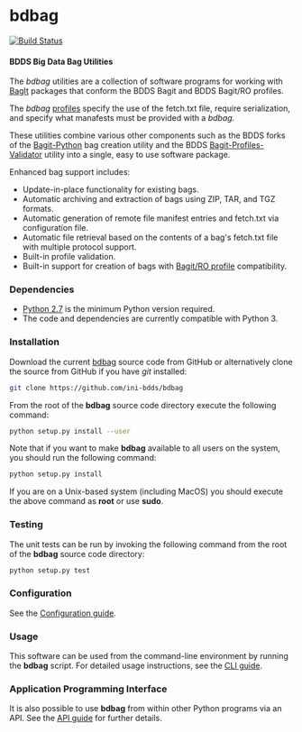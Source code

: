 # bdbag
[![Build Status](https://travis-ci.org/ini-bdds/bdbag.svg)](https://travis-ci.org/ini-bdds/bdbag)

#### BDDS Big Data Bag Utilities

The *bdbag* utilities are a collection of software programs for working with
[BagIt](https://datatracker.ietf.org/doc/draft-kunze-bagit/) packages that conform the BDDS Bagit and BDDS Bagit/RO profiles.

The *bdbag* [profiles](https://github.com/ini-bdds/bdbag/tree/master/profiles) specify the use of the fetch.txt file, require serialization, and specify what manafests must be provided with a *bdbag*.

These utilities combine various other components such as the BDDS forks of the
[Bagit-Python](https://github.com/ini-bdds/bagit-python) bag creation utility and the BDDS
[Bagit-Profiles-Validator](https://github.com/ini-bdds/bagit-profiles-validator)
utility into a single, easy to use software package.

Enhanced bag support includes:

* Update-in-place functionality for existing bags.
* Automatic archiving and extraction of bags using ZIP, TAR, and TGZ formats.
* Automatic generation of remote file manifest entries and fetch.txt via configuration file.
* Automatic file retrieval based on the contents of a bag's fetch.txt file with multiple protocol support.
* Built-in profile validation.
* Built-in support for creation of bags with [Bagit/RO profile](https://github.com/ResearchObject/bagit-ro) compatibility.

### Dependencies

* [Python 2.7](https://www.python.org/downloads/release/python-2711/) is the minimum Python version required.
* The code and dependencies are currently compatible with Python 3.


### Installation
Download the current [bdbag](https://github.com/ini-bdds/bdbag/archive/master.zip) source code from GitHub or
alternatively clone the source from GitHub if you have *git* installed:

```sh
git clone https://github.com/ini-bdds/bdbag
```
From the root of the **bdbag** source code directory execute the following command:
```sh
python setup.py install --user
```

Note that if you want to make **bdbag** available to all users on the system, you should run the following command:
```sh
python setup.py install
```
If you are on a Unix-based system (including MacOS) you should execute the above command as **root** or use **sudo**.

### Testing
The unit tests can be run by invoking the following command from the root of the **bdbag** source code directory:
```sh
python setup.py test
```

### Configuration

See the [Configuration guide](./doc/config.md).

### Usage

This software can be used from the command-line environment by running the **bdbag** script.  For detailed usage
instructions, see the [CLI guide](./doc/cli.md).

### Application Programming Interface

It is also possible to use **bdbag** from within other Python programs via an API.
See the [API guide](./doc/api.md) for further details.

